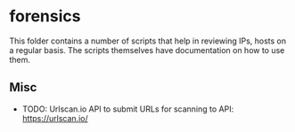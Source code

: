 # forensics 
This folder contains a number of scripts that help in reviewing IPs, hosts on a 
regular basis. The scripts themselves have documentation on how to use them.

## Misc
* TODO: Urlscan.io API to submit URLs for scanning to API: https://urlscan.io/
